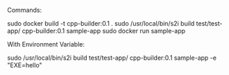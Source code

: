 Commands:

sudo docker build -t cpp-builder:0.1 .
sudo /usr/local/bin/s2i build test/test-app/ cpp-builder:0.1 sample-app
sudo docker run sample-app

With Environment  Variable:

sudo /usr/local/bin/s2i build test/test-app/ cpp-builder:0.1 sample-app -e "EXE=hello"
